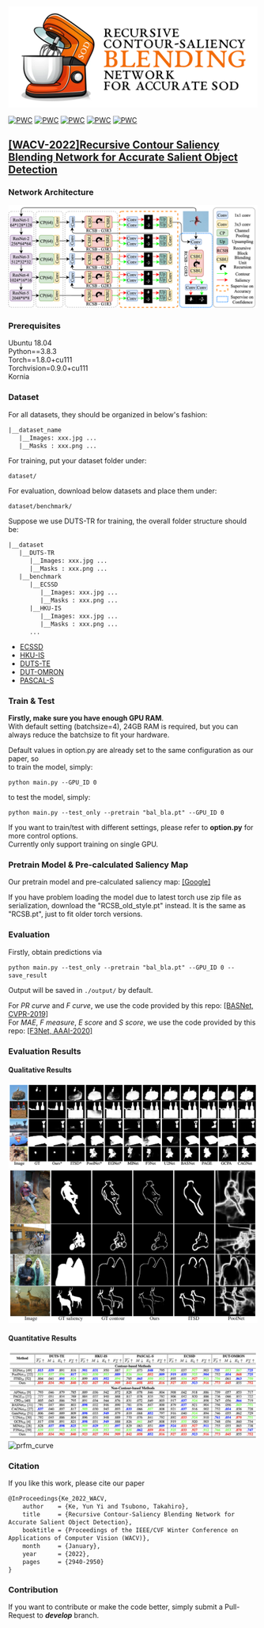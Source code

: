 <img src="https://github.com/BarCodeReader/RCSB-PyTorch/blob/main/bin/RCSB_logo.png" alt="drawing" width="1000"/>

[![PWC](https://img.shields.io/endpoint.svg?url=https://paperswithcode.com/badge/recursive-contour-saliency-blending-network/salient-object-detection-on-pascal-s-1)](https://paperswithcode.com/sota/salient-object-detection-on-pascal-s-1?p=recursive-contour-saliency-blending-network)
[![PWC](https://img.shields.io/endpoint.svg?url=https://paperswithcode.com/badge/recursive-contour-saliency-blending-network/salient-object-detection-on-ecssd-1)](https://paperswithcode.com/sota/salient-object-detection-on-ecssd-1?p=recursive-contour-saliency-blending-network)
[![PWC](https://img.shields.io/endpoint.svg?url=https://paperswithcode.com/badge/recursive-contour-saliency-blending-network/salient-object-detection-on-hku-is-1)](https://paperswithcode.com/sota/salient-object-detection-on-hku-is-1?p=recursive-contour-saliency-blending-network)
[![PWC](https://img.shields.io/endpoint.svg?url=https://paperswithcode.com/badge/recursive-contour-saliency-blending-network/salient-object-detection-on-dut-omron-2)](https://paperswithcode.com/sota/salient-object-detection-on-dut-omron-2?p=recursive-contour-saliency-blending-network)
[![PWC](https://img.shields.io/endpoint.svg?url=https://paperswithcode.com/badge/recursive-contour-saliency-blending-network/salient-object-detection-on-duts-te-1)](https://paperswithcode.com/sota/salient-object-detection-on-duts-te-1?p=recursive-contour-saliency-blending-network)

## [[WACV-2022]Recursive Contour Saliency Blending Network for Accurate Salient Object Detection](https://openaccess.thecvf.com/content/WACV2022/html/Ke_Recursive_Contour-Saliency_Blending_Network_for_Accurate_Salient_Object_Detection_WACV_2022_paper.html)

### Network Architecture
![network](https://github.com/BarCodeReader/RCSB-PyTorch/blob/main/bin/RCSBNet.png)
### Prerequisites
Ubuntu 18.04\
Python==3.8.3\
Torch==1.8.0+cu111\
Torchvision=0.9.0+cu111\
Kornia

### Dataset
For all datasets, they should be organized in below's fashion:
```
|__dataset_name
   |__Images: xxx.jpg ... 
   |__Masks : xxx.png ... 
```
For training, put your dataset folder under:
```
dataset/
```
For evaluation, download below datasets and place them under:
```
dataset/benchmark/
```
Suppose we use DUTS-TR for training, the overall folder structure should be:
```
|__dataset
   |__DUTS-TR
      |__Images: xxx.jpg ... 
      |__Masks : xxx.png ... 
   |__benchmark
      |__ECSSD
         |__Images: xxx.jpg ... 
         |__Masks : xxx.png ... 
      |__HKU-IS
         |__Images: xxx.jpg ... 
         |__Masks : xxx.png ... 
      ...
```
- [ECSSD](http://www.cse.cuhk.edu.hk/leojia/projects/hsaliency/dataset.html)
- [HKU-IS](https://i.cs.hku.hk/~gbli/deep_saliency.html)
- [DUTS-TE](http://saliencydetection.net/duts/)
- [DUT-OMRON](http://saliencydetection.net/dut-omron/)
- [PASCAL-S](http://cbi.gatech.edu/salobj/)
### Train & Test
**Firstly, make sure you have enough GPU RAM**.\
With default setting (batchsize=4), 24GB RAM is required, but you can always reduce the batchsize to fit your hardware.

Default values in option.py are already set to the same configuration as our paper, so\
to train the model, simply:
```
python main.py --GPU_ID 0
```
to test the model, simply:
```
python main.py --test_only --pretrain "bal_bla.pt" --GPU_ID 0
```
If you want to train/test with different settings, please refer to **option.py** for more control options.\
Currently only support training on single GPU.
### Pretrain Model & Pre-calculated Saliency Map
Our pretrain model and pre-calculated saliency map: [[Google]](https://drive.google.com/drive/folders/1P5h-L_YhbDls98r0NWXGMOcG6tjZNjza?usp=sharing)

If you have problem loading the model due to latest torch use zip file as serialization, download the "RCSB_old_style.pt" instead. It is the same as "RCSB.pt", just to fit older torch versions.

### Evaluation
Firstly, obtain predictions via
```
python main.py --test_only --pretrain "bal_bla.pt" --GPU_ID 0 --save_result
```
Output will be saved in `./output/` by default.

For *PR curve* and *F curve*, we use the code provided by this repo: [[BASNet, CVPR-2019]](https://github.com/xuebinqin/Binary-Segmentation-Evaluation-Tool)\
For *MAE*, *F measure*, *E score* and *S score*, we use the code provided by this repo: [[F3Net, AAAI-2020]](https://github.com/weijun88/F3Net#evaluation)
### Evaluation Results
#### Qualitative Results
![pred](https://github.com/BarCodeReader/RCSB-PyTorch/blob/main/bin/vis.png)
![contour](https://github.com/BarCodeReader/RCSB-PyTorch/blob/main/bin/ctr.png)
#### Quantitative Results
![mae_table](https://github.com/BarCodeReader/RCSB-PyTorch/blob/main/bin/MAE_table.png)
![prfm_curve](https://github.com/BarCodeReader/RCSB-PyTorch/blob/main/bin/all_prfm_curves_12.png)
### Citation
If you like this work, please cite our paper
```
@InProceedings{Ke_2022_WACV,
    author    = {Ke, Yun Yi and Tsubono, Takahiro},
    title     = {Recursive Contour-Saliency Blending Network for Accurate Salient Object Detection},
    booktitle = {Proceedings of the IEEE/CVF Winter Conference on Applications of Computer Vision (WACV)},
    month     = {January},
    year      = {2022},
    pages     = {2940-2950}
}
```
### Contribution
If you want to contribute or make the code better, simply submit a Pull-Request to ***develop*** branch.
